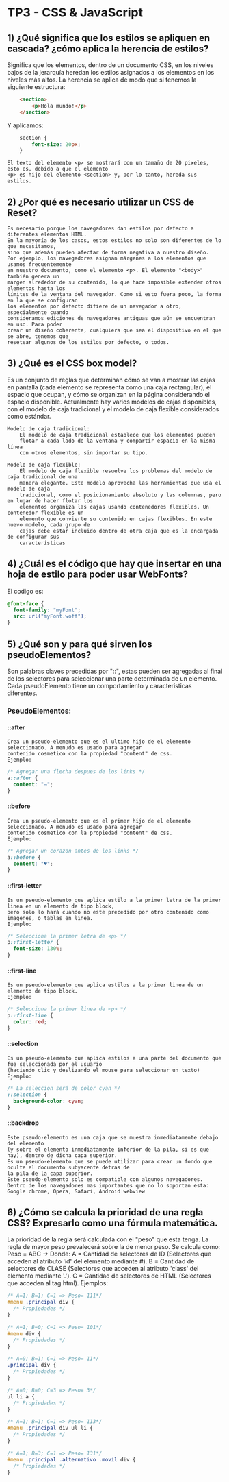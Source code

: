 # TP3 - CSS & JavaScript
		
## 1) ¿Qué significa que los estilos se apliquen en cascada? ¿cómo aplica la herencia de estilos?
	
Significa que los elementos, dentro de un documento CSS, en los niveles bajos de la jerarquía 
heredan los estilos asignados a los elementos en los niveles más altos. 
La herencia se aplica de modo que si tenemos la siguiente estructura:
```html
	<section>
		<p>Hola mundo!</p>
	</section>
```
Y aplicamos:
```css
	section {
		font-size: 20px;
	} 
```
	El texto del elemento <p> se mostrará con un tamaño de 20 pixeles, esto es, debido a que el elemento
	<p> es hijo del elemento <section> y, por lo tanto, hereda sus estilos.
			
			
## 2) ¿Por qué es necesario utilizar un CSS de Reset?
			
	Es necesario porque los navegadores dan estilos por defecto a diferentes elementos HTML.
	En la mayoría de los casos, estos estilos no solo son diferentes de lo que necesitamos,
	sino que además pueden afectar de forma negativa a nuestro diseño.
	Por ejemplo, los navegadores asignan márgenes a los elementos que usamos frecuentemente
	en nuestro documento, como el elemento <p>. El elemento "<body>" también genera un
	margen alrededor de su contenido, lo que hace imposible extender otros elementos hasta los
	límites de la ventana del navegador. Como si esto fuera poco, la forma en la que se configuran
	los elementos por defecto difiere de un navegador a otro, especialmente cuando
	consideramos ediciones de navegadores antiguas que aún se encuentran en uso. Para poder
	crear un diseño coherente, cualquiera que sea el dispositivo en el que se abre, tenemos que
	resetear algunos de los estilos por defecto, o todos.
				
## 3) ¿Qué es el CSS box model?
		
Es un conjunto de reglas que determinan cómo se van a mostrar las cajas en pantalla (cada
elemento se representa como una caja rectangular), el espacio que ocupan, y cómo se organizan
en la página considerando el espacio disponible.
Actualmente hay varios modelos de cajas disponibles, con el modelo de caja tradicional y el
modelo de caja flexible considerados como estándar. 
	
	Modelo de caja tradicional:
		El modelo de caja tradicional establece que los elementos pueden 
		flotar a cada lado de la ventana y compartir espacio en la misma línea
		con otros elementos, sin importar su tipo. 
		
	Modelo de caja flexible:
		El modelo de caja flexible resuelve los problemas del modelo de caja tradicional de una
		manera elegante. Este modelo aprovecha las herramientas que usa el modelo de caja
		tradicional, como el posicionamiento absoluto y las columnas, pero en lugar de hacer flotar los 
		elementos organiza las cajas usando contenedores flexibles. Un contenedor flexible es un
		elemento que convierte su contenido en cajas flexibles. En este nuevo modelo, cada grupo de
		cajas debe estar incluido dentro de otra caja que es la encargada de configurar sus
		características
				
## 4) ¿Cuál es el código que hay que insertar en una hoja de estilo para poder usar WebFonts?
	
El codigo es:
```css
@font-face {
  font-family: "myFont";
  src: url("myFont.woff");
}
```

## 5) ¿Qué son y para qué sirven los pseudoElementos?

Son palabras claves precedidas por "::", estas pueden ser agregadas al final de los selectores 
para seleccionar una parte determinada de un elemento. Cada pseudoElemento tiene un comportamiento
y caracteristicas diferentes. 
### PseudoElementos:

#### ::after
	Crea un pseudo-elemento que es el ultimo hijo de el elemento seleccionado. A menudo es usado para agregar 
	contenido cosmetico con la propiedad "content" de css.
	Ejemplo:
```css
/* Agregar una flecha despues de los links */
a::after {
  content: "→";
}
```

#### ::before
	Crea un pseudo-elemento que es el primer hijo de el elemento seleccionado. A menudo es usado para agregar 
	contenido cosmetico con la propiedad "content" de css.
	Ejemplo:
```css
/* Agregar un corazon antes de los links */
a::before {
  content: "♥";
}
```

#### ::first-letter
	Es un pseudo-elemento que aplica estilo a la primer letra de la primer linea en un elemento de tipo block,
	pero solo lo hará cuando no este precedido por otro contenido como imagenes, o tablas en linea.
	Ejemplo:
```css
/* Selecciona la primer letra de <p> */
p::first-letter {
  font-size: 130%;
}
```

#### ::first-line
	Es un pseudo-elemento que aplica estilos a la primer linea de un elemento de tipo block. 
	Ejemplo:
```css
/* Selecciona la primer linea de <p> */
p::first-line {
  color: red;
}
```	

#### ::selection
	Es un pseudo-elemento que aplica estilos a una parte del documento que fue seleccionada por el usuario
	(haciendo clic y deslizando el mouse para seleccionar un texto)
	Ejemplo:
```css
/* La seleccion será de color cyan */
::selection {
  background-color: cyan;
}
```		

#### ::backdrop
	Este pseudo-elemento es una caja que se muestra inmediatamente debajo del elemento 
	(y sobre el elemento inmediatamente inferior de la pila, si es que hay), dentro de dicha capa superior.
	Es un pseudo-elemento que se puede utilizar para crear un fondo que oculte el documento subyacente detras de 
	la pila de la capa superior.
	Este pseudo-elemento solo es compatible con algunos navegadores. 
	Dentro de los navegadores mas importantes que no lo soportan esta:
	Google chrome, Opera, Safari, Android webview
	
	
## 6) ¿Cómo se calcula la prioridad de una regla CSS? Expresarlo como una fórmula matemática.
La prioridad de la regla será calculada con el "peso" que esta tenga. La regla de mayor peso prevalecerá sobre la de menor peso.
	Se calcula como: 
	Peso = ABC -> Donde:
		A = Cantidad de selectores de ID (Selectores que acceden al atributo 'id' del elemento mediante #).
		B = Cantidad de selectores de CLASE (Selectores que acceden al atributo 'class' del elemento mediante '.').
		C = Cantidad de selectores de HTML (Selectores que acceden al tag html).
	Ejemplos:
```css
/* A=1; B=1; C=1 => Peso= 111*/
#menu .principal div {
  /* Propiedades */
}
```	
```css
/* A=1; B=0; C=1 => Peso= 101*/
#menu div {
  /* Propiedades */
}
```	
```css
/* A=0; B=1; C=1 => Peso= 11*/
.principal div {
  /* Propiedades */
}
```	
```css
/* A=0; B=0; C=3 => Peso= 3*/
ul li a {
  /* Propiedades */
}
```	
```css
/* A=1; B=1; C=1 => Peso= 113*/
#menu .principal div ul li {
  /* Propiedades */
}
```	
```css
/* A=1; B=3; C=1 => Peso= 131*/
#menu .principal .alternativo .movil div {
  /* Propiedades */
}
```	